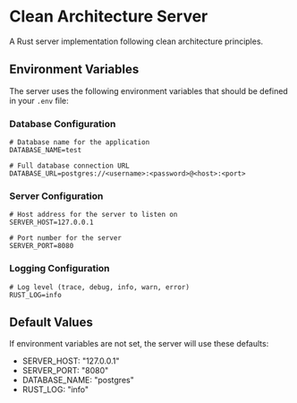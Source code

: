 # Clean Architecture Server

A Rust server implementation following clean architecture principles.

## Environment Variables

The server uses the following environment variables that should be defined in your `.env` file:

### Database Configuration
```env
# Database name for the application
DATABASE_NAME=test

# Full database connection URL
DATABASE_URL=postgres://<username>:<password>@<host>:<port>
```

### Server Configuration
```env
# Host address for the server to listen on
SERVER_HOST=127.0.0.1

# Port number for the server
SERVER_PORT=8080
```

### Logging Configuration
```env
# Log level (trace, debug, info, warn, error)
RUST_LOG=info
```

## Default Values

If environment variables are not set, the server will use these defaults:
- SERVER_HOST: "127.0.0.1"
- SERVER_PORT: "8080"
- DATABASE_NAME: "postgres"
- RUST_LOG: "info"